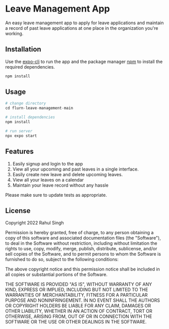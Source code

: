 # Leave Management App

An easy leave management app to apply for leave applications and maintain a record of past leave applications at one place in the organization you're working.

## Installation

Use the [expo-cli](https://www.npmjs.com/package/expo-cli) to run the app and the package manager [npm](https://nodejs.org/en/download/) to install the required dependencies.

```bash
npm install
```

## Usage

```python
# change directory
cd flurn-leave-management-main

# install dependencies
npm install

# run server
npx expo start
```

## Features
1. Easily signup and login to the app
2. View all your upcoming and past leaves in a single interface.
3. Easily create new leave and delete upcoming leaves.
4. View all your leaves on a calendar
5. Maintain your leave record without any hassle

Please make sure to update tests as appropriate.

## License
Copyright 2022 Rahul Singh

Permission is hereby granted, free of charge, to any person obtaining a copy of this software and associated documentation files (the "Software"), to deal in the Software without restriction, including without limitation the rights to use, copy, modify, merge, publish, distribute, sublicense, and/or sell copies of the Software, and to permit persons to whom the Software is furnished to do so, subject to the following conditions:

The above copyright notice and this permission notice shall be included in all copies or substantial portions of the Software.

THE SOFTWARE IS PROVIDED "AS IS", WITHOUT WARRANTY OF ANY KIND, EXPRESS OR IMPLIED, INCLUDING BUT NOT LIMITED TO THE WARRANTIES OF MERCHANTABILITY, FITNESS FOR A PARTICULAR PURPOSE AND NONINFRINGEMENT. IN NO EVENT SHALL THE AUTHORS OR COPYRIGHT HOLDERS BE LIABLE FOR ANY CLAIM, DAMAGES OR OTHER LIABILITY, WHETHER IN AN ACTION OF CONTRACT, TORT OR OTHERWISE, ARISING FROM, OUT OF OR IN CONNECTION WITH THE SOFTWARE OR THE USE OR OTHER DEALINGS IN THE SOFTWARE.